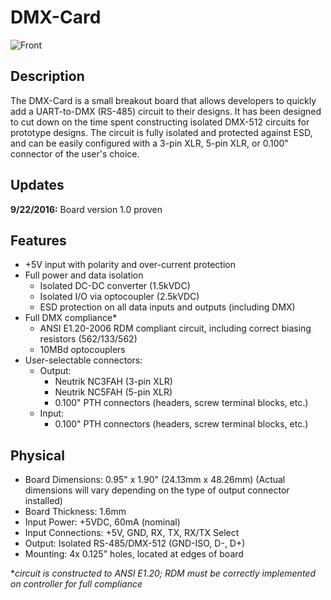 # DMX-Card

![Front](/PCB/V1.0/Front.jpg)

## Description
The DMX-Card is a small breakout board that allows developers to quickly add a UART-to-DMX (RS-485) circuit to their designs. It has been designed to cut down on the time spent constructing isolated DMX-512 circuits for prototype designs. The circuit is fully isolated and protected against ESD, and can be easily configured with a 3-pin XLR, 5-pin XLR, or 0.100" connector of the user's choice.

## Updates
**9/22/2016:** Board version 1.0 proven

## Features
* +5V input with polarity and over-current protection
* Full power and data isolation
  * Isolated DC-DC converter (1.5kVDC)
  * Isolated I/O via optocoupler (2.5kVDC)
  * ESD protection on all data inputs and outputs (including DMX)
* Full DMX compliance*
  * ANSI E1.20-2006 RDM compliant circuit, including correct biasing resistors (562/133/562)
  * 10MBd optocouplers
* User-selectable connectors:
  * Output: 
    * Neutrik NC3FAH (3-pin XLR)
    * Neutrik NC5FAH (5-pin XLR)
    * 0.100" PTH connectors (headers, screw terminal blocks, etc.)
  * Input:
    * 0.100" PTH connectors (headers, screw terminal blocks, etc.)

## Physical
* Board Dimensions: 0.95" x 1.90" (24.13mm x 48.26mm) (Actual dimensions will vary depending on the type of output connector installed)
* Board Thickness: 1.6mm
* Input Power: +5VDC, 60mA (nominal)
* Input Connections: +5V, GND, RX, TX, RX/TX Select
* Output: Isolated RS-485/DMX-512 (GND-ISO, D-, D+)
* Mounting: 4x 0.125" holes, located at edges of board

**circuit is constructed to ANSI E1.20; RDM must be correctly implemented on controller for full compliance*
